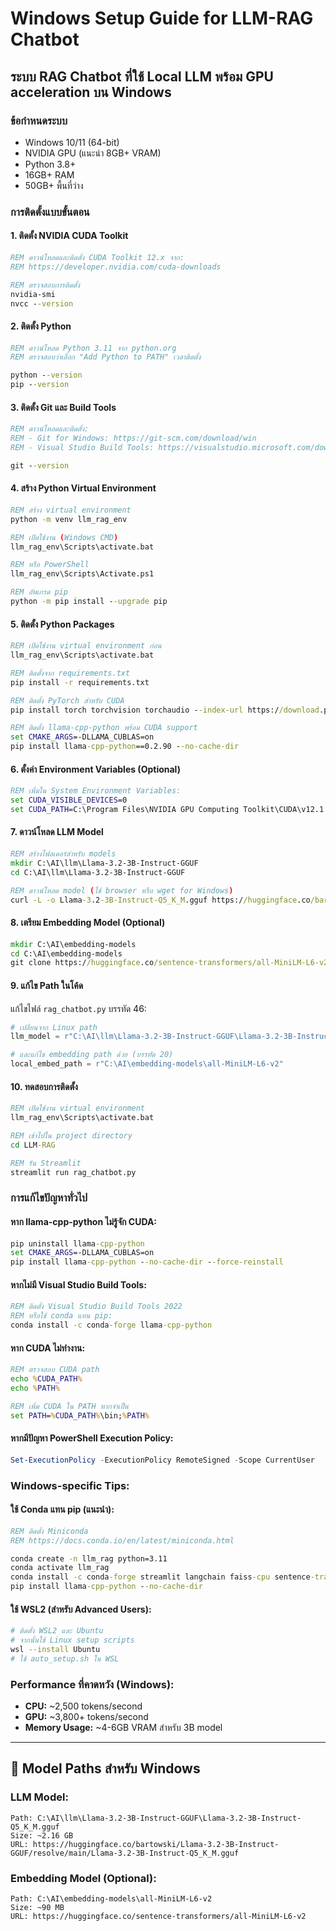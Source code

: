 # Windows Setup Guide for LLM-RAG Chatbot
## ระบบ RAG Chatbot ที่ใช้ Local LLM พร้อม GPU acceleration บน Windows

### ข้อกำหนดระบบ
- Windows 10/11 (64-bit)
- NVIDIA GPU (แนะนำ 8GB+ VRAM)
- Python 3.8+ 
- 16GB+ RAM
- 50GB+ พื้นที่ว่าง

### การติดตั้งแบบขั้นตอน

#### 1. ติดตั้ง NVIDIA CUDA Toolkit
```cmd
REM ดาวน์โหลดและติดตั้ง CUDA Toolkit 12.x จาก:
REM https://developer.nvidia.com/cuda-downloads

REM ตรวจสอบการติดตั้ง
nvidia-smi
nvcc --version
```

#### 2. ติดตั้ง Python
```cmd
REM ดาวน์โหลด Python 3.11 จาก python.org
REM ตรวจสอบว่าเลือก "Add Python to PATH" เวลาติดตั้ง

python --version
pip --version
```

#### 3. ติดตั้ง Git และ Build Tools
```cmd
REM ดาวน์โหลดและติดตั้ง:
REM - Git for Windows: https://git-scm.com/download/win
REM - Visual Studio Build Tools: https://visualstudio.microsoft.com/downloads/#build-tools-for-visual-studio-2022

git --version
```

#### 4. สร้าง Python Virtual Environment
```cmd
REM สร้าง virtual environment
python -m venv llm_rag_env

REM เปิดใช้งาน (Windows CMD)
llm_rag_env\Scripts\activate.bat

REM หรือ PowerShell
llm_rag_env\Scripts\Activate.ps1

REM อัพเกรด pip
python -m pip install --upgrade pip
```

#### 5. ติดตั้ง Python Packages
```cmd
REM เปิดใช้งาน virtual environment ก่อน
llm_rag_env\Scripts\activate.bat

REM ติดตั้งจาก requirements.txt
pip install -r requirements.txt

REM ติดตั้ง PyTorch สำหรับ CUDA
pip install torch torchvision torchaudio --index-url https://download.pytorch.org/whl/cu118

REM ติดตั้ง llama-cpp-python พร้อม CUDA support
set CMAKE_ARGS=-DLLAMA_CUBLAS=on
pip install llama-cpp-python==0.2.90 --no-cache-dir
```

#### 6. ตั้งค่า Environment Variables (Optional)
```cmd
REM เพิ่มใน System Environment Variables:
set CUDA_VISIBLE_DEVICES=0
set CUDA_PATH=C:\Program Files\NVIDIA GPU Computing Toolkit\CUDA\v12.1
```

#### 7. ดาวน์โหลด LLM Model
```cmd
REM สร้างโฟลเดอร์สำหรับ models
mkdir C:\AI\llm\Llama-3.2-3B-Instruct-GGUF
cd C:\AI\llm\Llama-3.2-3B-Instruct-GGUF

REM ดาวน์โหลด model (ใช้ browser หรือ wget for Windows)
curl -L -o Llama-3.2-3B-Instruct-Q5_K_M.gguf https://huggingface.co/bartowski/Llama-3.2-3B-Instruct-GGUF/resolve/main/Llama-3.2-3B-Instruct-Q5_K_M.gguf
```

#### 8. เตรียม Embedding Model (Optional)
```cmd
mkdir C:\AI\embedding-models
cd C:\AI\embedding-models
git clone https://huggingface.co/sentence-transformers/all-MiniLM-L6-v2
```

#### 9. แก้ไข Path ในโค้ด
แก้ไขไฟล์ `rag_chatbot.py` บรรทัด 46:
```python
# เปลี่ยนจาก Linux path
llm_model = r"C:\AI\llm\Llama-3.2-3B-Instruct-GGUF\Llama-3.2-3B-Instruct-Q5_K_M.gguf"

# และแก้ไข embedding path ด้วย (บรรทัด 20)
local_embed_path = r"C:\AI\embedding-models\all-MiniLM-L6-v2"
```

#### 10. ทดสอบการติดตั้ง
```cmd
REM เปิดใช้งาน virtual environment
llm_rag_env\Scripts\activate.bat

REM เข้าไปใน project directory
cd LLM-RAG

REM รัน Streamlit
streamlit run rag_chatbot.py
```

### การแก้ไขปัญหาทั่วไป

#### หาก llama-cpp-python ไม่รู้จัก CUDA:
```cmd
pip uninstall llama-cpp-python
set CMAKE_ARGS=-DLLAMA_CUBLAS=on
pip install llama-cpp-python --no-cache-dir --force-reinstall
```

#### หากไม่มี Visual Studio Build Tools:
```cmd
REM ติดตั้ง Visual Studio Build Tools 2022
REM หรือใช้ conda แทน pip:
conda install -c conda-forge llama-cpp-python
```

#### หาก CUDA ไม่ทำงาน:
```cmd
REM ตรวจสอบ CUDA path
echo %CUDA_PATH%
echo %PATH%

REM เพิ่ม CUDA ใน PATH หากจำเป็น
set PATH=%CUDA_PATH%\bin;%PATH%
```

#### หากมีปัญหา PowerShell Execution Policy:
```powershell
Set-ExecutionPolicy -ExecutionPolicy RemoteSigned -Scope CurrentUser
```

### Windows-specific Tips:

#### ใช้ Conda แทน pip (แนะนำ):
```cmd
REM ติดตั้ง Miniconda
REM https://docs.conda.io/en/latest/miniconda.html

conda create -n llm_rag python=3.11
conda activate llm_rag
conda install -c conda-forge streamlit langchain faiss-cpu sentence-transformers
pip install llama-cpp-python --no-cache-dir
```

#### ใช้ WSL2 (สำหรับ Advanced Users):
```bash
# ติดตั้ง WSL2 และ Ubuntu
# จากนั้นใช้ Linux setup scripts
wsl --install Ubuntu
# ใช้ auto_setup.sh ใน WSL
```

### Performance ที่คาดหวัง (Windows):
- **CPU:** ~2,500 tokens/second
- **GPU:** ~3,800+ tokens/second
- **Memory Usage:** ~4-6GB VRAM สำหรับ 3B model

---

## 📁 Model Paths สำหรับ Windows

### LLM Model:
```
Path: C:\AI\llm\Llama-3.2-3B-Instruct-GGUF\Llama-3.2-3B-Instruct-Q5_K_M.gguf
Size: ~2.16 GB
URL: https://huggingface.co/bartowski/Llama-3.2-3B-Instruct-GGUF/resolve/main/Llama-3.2-3B-Instruct-Q5_K_M.gguf
```

### Embedding Model (Optional):
```
Path: C:\AI\embedding-models\all-MiniLM-L6-v2
Size: ~90 MB
URL: https://huggingface.co/sentence-transformers/all-MiniLM-L6-v2
```
